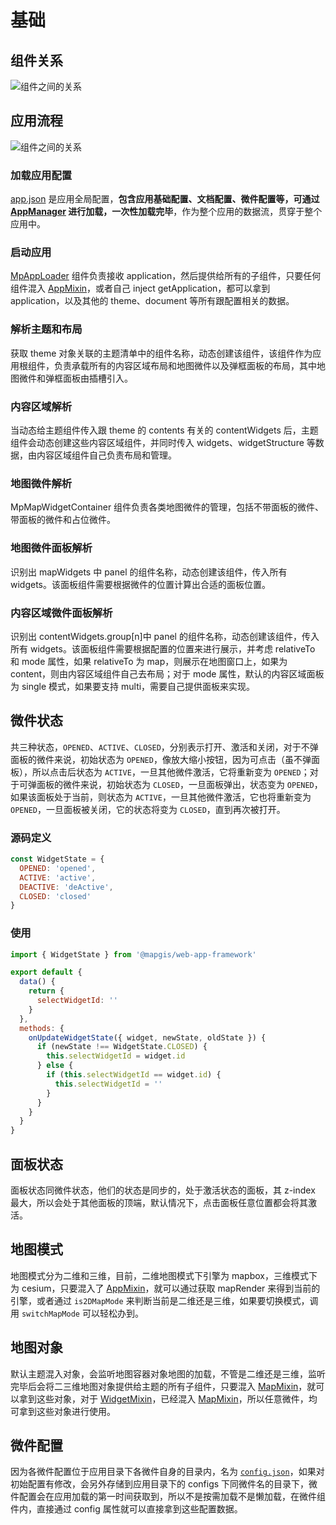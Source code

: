 # 基础

## 组件关系

<img :src="$withBase('/images/components-relation.png')" alt="组件之间的关系">

## 应用流程

<img :src="$withBase('/images/app-flow.png')" alt="组件之间的关系">

### 加载应用配置

[app.json](<(/zh/guide/introduction/config.html#app-json)>) 是应用全局配置，**包含应用基础配置、文档配置、微件配置等，可通过 [AppManager](/zh/api/reference/manager.html#appmanager) 进行加载，一次性加载完毕**，作为整个应用的数据流，贯穿于整个应用中。

### 启动应用

[MpAppLoader](/zh/components/app-loader.html) 组件负责接收 application，然后提供给所有的子组件，只要任何组件混入 [AppMixin](/zh/api/reference/app-mixin.html)，或者自己 inject getApplication，都可以拿到 application，以及其他的 theme、document 等所有跟配置相关的数据。

### 解析主题和布局

获取 theme 对象关联的主题清单中的组件名称，动态创建该组件，该组件作为应用根组件，负责承载所有的内容区域布局和地图微件以及弹框面板的布局，其中地图微件和弹框面板由插槽引入。

### 内容区域解析

当动态给主题组件传入跟 theme 的 contents 有关的 contentWidgets 后，主题组件会动态创建这些内容区域组件，并同时传入 widgets、widgetStructure 等数据，由内容区域组件自己负责布局和管理。

### 地图微件解析

MpMapWidgetContainer 组件负责各类地图微件的管理，包括不带面板的微件、带面板的微件和占位微件。

### 地图微件面板解析

识别出 mapWidgets 中 panel 的组件名称，动态创建该组件，传入所有 widgets。该面板组件需要根据微件的位置计算出合适的面板位置。

### 内容区域微件面板解析

识别出 contentWidgets.group[n]中 panel 的组件名称，动态创建该组件，传入所有 widgets。该面板组件需要根据配置的位置来进行展示，并考虑 relativeTo 和 mode 属性，如果 relativeTo 为 map，则展示在地图窗口上，如果为 content，则由内容区域组件自己去布局；对于 mode 属性，默认的内容区域面板为 single 模式，如果要支持 multi，需要自己提供面板来实现。

## 微件状态

共三种状态，`OPENED`、`ACTIVE`、`CLOSED`，分别表示打开、激活和关闭，对于不弹面板的微件来说，初始状态为 `OPENED`，像放大缩小按钮，因为可点击（虽不弹面板），所以点击后状态为 `ACTIVE`，一旦其他微件激活，它将重新变为 `OPENED`；对于可弹面板的微件来说，初始状态为 `CLOSED`，一旦面板弹出，状态变为 `OPENED`，如果该面板处于当前，则状态为 `ACTIVE`，一旦其他微件激活，它也将重新变为 `OPENED`，一旦面板被关闭，它的状态将变为 `CLOSED`，直到再次被打开。

### 源码定义

```js
const WidgetState = {
  OPENED: 'opened',
  ACTIVE: 'active',
  DEACTIVE: 'deActive',
  CLOSED: 'closed'
}
```

### 使用

```js
import { WidgetState } from '@mapgis/web-app-framework'

export default {
  data() {
    return {
      selectWidgetId: ''
    }
  },
  methods: {
    onUpdateWidgetState({ widget, newState, oldState }) {
      if (newState !== WidgetState.CLOSED) {
        this.selectWidgetId = widget.id
      } else {
        if (this.selectWidgetId == widget.id) {
          this.selectWidgetId = ''
        }
      }
    }
  }
}
```

## 面板状态

面板状态同微件状态，他们的状态是同步的，处于激活状态的面板，其 z-index 最大，所以会处于其他面板的顶端，默认情况下，点击面板任意位置都会将其激活。

## 地图模式

地图模式分为二维和三维，目前，二维地图模式下引擎为 mapbox，三维模式下为 cesium，只要混入了 [AppMixin](/zh/api/reference/app-mixin.html)，就可以通过获取 mapRender 来得到当前的引擎，或者通过 `is2DMapMode` 来判断当前是二维还是三维，如果要切换模式，调用 `switchMapMode` 可以轻松办到。

## 地图对象

默认主题混入对象，会监听地图容器对象地图的加载，不管是二维还是三维，监听完毕后会将二三维地图对象提供给主题的所有子组件，只要混入 [MapMixin](/zh/api/reference/map-mixin.html)，就可以拿到这些对象，对于 [WidgetMixin](/zh/api/reference/widget-mixin.html)，已经混入 [MapMixin](/zh/api/reference/map-mixin.html)，所以任意微件，均可拿到这些对象进行使用。

## 微件配置

因为各微件配置位于应用目录下各微件自身的目录内，名为 [`config.json`](/zh/guide/introduction/config.html#widget)，如果对初始配置有修改，会另外存储到应用目录下的 configs 下同微件名的目录下，微件配置会在应用加载的第一时间获取到，所以不是按需加载不是懒加载，在微件组件内，直接通过 config 属性就可以直接拿到这些配置数据。
